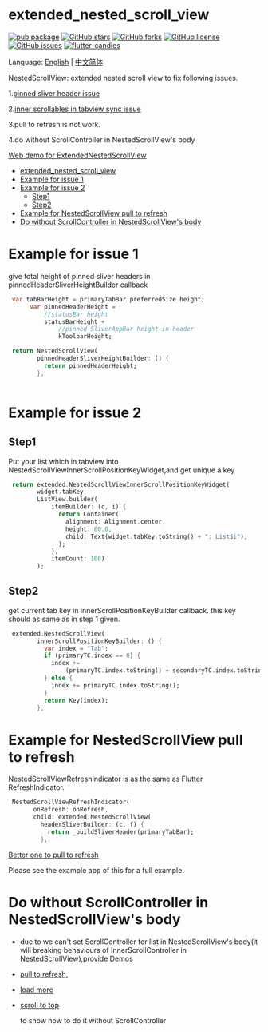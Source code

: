 # extended_nested_scroll_view

[![pub package](https://img.shields.io/pub/v/extended_nested_scroll_view.svg)](https://pub.dartlang.org/packages/extended_nested_scroll_view) [![GitHub stars](https://img.shields.io/github/stars/fluttercandies/extended_nested_scroll_view)](https://github.com/fluttercandies/extended_nested_scroll_view/stargazers) [![GitHub forks](https://img.shields.io/github/forks/fluttercandies/extended_nested_scroll_view)](https://github.com/fluttercandies/extended_nested_scroll_view/network)  [![GitHub license](https://img.shields.io/github/license/fluttercandies/extended_nested_scroll_view)](https://github.com/fluttercandies/extended_nested_scroll_view/blob/master/LICENSE)  [![GitHub issues](https://img.shields.io/github/issues/fluttercandies/extended_nested_scroll_view)](https://github.com/fluttercandies/extended_nested_scroll_view/issues) <a target="_blank" href="https://jq.qq.com/?_wv=1027&k=5bcc0gy"><img border="0" src="https://pub.idqqimg.com/wpa/images/group.png" alt="flutter-candies" title="flutter-candies"></a>

Language: [English](README.md) | [中文简体](README-ZH.md)

NestedScrollView: extended nested scroll view to fix following issues.

1.[pinned sliver header issue](https://github.com/flutter/flutter/issues/22393)

2.[inner scrollables in tabview sync issue](https://github.com/flutter/flutter/issues/21868)

3.pull to refresh is not work.

4.do without ScrollController in NestedScrollView's body

[Web demo for ExtendedNestedScrollView](https://fluttercandies.github.io/extended_nested_scroll_view/)

- [extended_nested_scroll_view](#extendednestedscrollview)
- [Example for issue 1](#example-for-issue-1)
- [Example for issue 2](#example-for-issue-2)
  - [Step1](#step1)
  - [Step2](#step2)
- [Example for NestedScrollView pull to refresh](#example-for-nestedscrollview-pull-to-refresh)
- [Do without ScrollController in NestedScrollView's body](#do-without-scrollcontroller-in-nestedscrollviews-body)
# Example for issue 1

give total height of pinned sliver headers in pinnedHeaderSliverHeightBuilder callback
``` dart
 var tabBarHeight = primaryTabBar.preferredSize.height;
      var pinnedHeaderHeight =
          //statusBar height
          statusBarHeight +
              //pinned SliverAppBar height in header
              kToolbarHeight;

 return NestedScrollView(
        pinnedHeaderSliverHeightBuilder: () {
          return pinnedHeaderHeight;
        },
       
```
# Example for issue 2

## Step1

Put your list which in tabview into NestedScrollViewInnerScrollPositionKeyWidget,and get unique a key
``` dart
 return extended.NestedScrollViewInnerScrollPositionKeyWidget(
        widget.tabKey,
        ListView.builder(
            itemBuilder: (c, i) {
              return Container(
                alignment: Alignment.center,
                height: 60.0,
                child: Text(widget.tabKey.toString() + ": List$i"),
              );
            },
            itemCount: 100)
        );
```
## Step2

get current tab key in innerScrollPositionKeyBuilder callback. this key should as same as in step 1 given.
``` dart
 extended.NestedScrollView(
        innerScrollPositionKeyBuilder: () {
          var index = "Tab";
          if (primaryTC.index == 0) {
            index +=
                (primaryTC.index.toString() + secondaryTC.index.toString());
          } else {
            index += primaryTC.index.toString();
          }
          return Key(index);
        },
```
# Example for NestedScrollView pull to refresh

NestedScrollViewRefreshIndicator is as the same as Flutter RefreshIndicator.
``` dart
 NestedScrollViewRefreshIndicator(
       onRefresh: onRefresh,
       child: extended.NestedScrollView(
         headerSliverBuilder: (c, f) {
           return _buildSliverHeader(primaryTabBar);
         },
```

[Better one to pull to refresh](https://github.com/fluttercandies/loading_more_list/blob/master/example/lib/demo/nested_scroll_view_demo.dart)

Please see the example app of this for a full example.

# Do without ScrollController in NestedScrollView's body

* due to we can't set ScrollController for list in NestedScrollView's body(it will breaking behaviours of InnerScrollController in NestedScrollView),provide Demos
  
* [pull to refresh](https://github.com/fluttercandies/extended_nested_scroll_view/tree/master/example/lib/pages/pull_to_refresh.dart),
  
* [load more](https://github.com/fluttercandies/extended_nested_scroll_view/tree/master/example/lib/pages/load_more.dart) 
  
* [scroll to top](https://github.com/fluttercandies/extended_nested_scroll_view/tree/master/example/lib/pages/scroll_to_top.dart) 
  
  to show how to do it without ScrollController